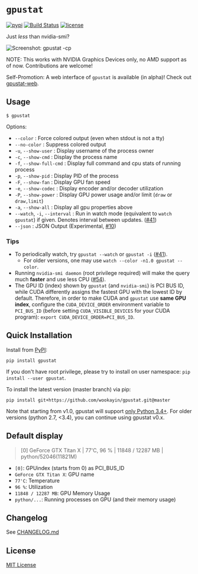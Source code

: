 `gpustat`
=========

[![pypi](https://img.shields.io/pypi/v/gpustat.svg?maxAge=86400)][pypi_gpustat]
[![Build Status](https://travis-ci.org/wookayin/gpustat.svg?branch=master)](https://travis-ci.org/wookayin/gpustat)
[![license](https://img.shields.io/github/license/wookayin/gpustat.svg?maxAge=86400)](LICENSE)

Just *less* than nvidia-smi?

![Screenshot: gpustat -cp](screenshot.png)

NOTE: This works with NVIDIA Graphics Devices only, no AMD support as of now. Contributions are welcome!

Self-Promotion: A web interface of `gpustat` is available (in alpha)! Check out [gpustat-web][gpustat-web].

[gpustat-web]: https://github.com/wookayin/gpustat-web


Usage
-----

`$ gpustat`

Options:

* `--color`            : Force colored output (even when stdout is not a tty)
* `--no-color`         : Suppress colored output
* `-u`, `--show-user`  : Display username of the process owner
* `-c`, `--show-cmd`   : Display the process name
* `-f`, `--show-full-cmd`   : Display full command and cpu stats of running process
* `-p`, `--show-pid`   : Display PID of the process
* `-F`, `--show-fan`   : Display GPU fan speed
* `-e`, `--show-codec` : Display encoder and/or decoder utilization
* `-P`, `--show-power` : Display GPU power usage and/or limit (`draw` or `draw,limit`)
* `-a`, `--show-all`   : Display all gpu properties above
* `--watch`, `-i`, `--interval`   : Run in watch mode (equivalent to `watch gpustat`) if given. Denotes interval between updates. ([#41][gh-issue-41])
* `--json`             : JSON Output (Experimental, [#10][gh-issue-10])

### Tips

- To periodically watch, try `gpustat --watch` or `gpustat -i` ([#41][gh-issue-41]).
    - For older versions, one may use `watch --color -n1.0 gpustat --color`.
- Running `nvidia-smi daemon` (root privilege required) will make the query much **faster** and use less CPU ([#54][gh-issue-54]).
- The GPU ID (index) shown by `gpustat` (and `nvidia-smi`) is PCI BUS ID,
  while CUDA differently assigns the fastest GPU with the lowest ID by default.
  Therefore, in order to make CUDA and `gpustat` use **same GPU index**,
  configure the `CUDA_DEVICE_ORDER` environment variable to `PCI_BUS_ID`
  (before setting `CUDA_VISIBLE_DEVICES` for your CUDA program):
  `export CUDA_DEVICE_ORDER=PCI_BUS_ID`.


Quick Installation
------------------

Install from [PyPI][pypi_gpustat]:

```
pip install gpustat
```

If you don't have root privilege, please try to install on user namespace: `pip install --user gpustat`.

To install the latest version (master branch) via pip:

```
pip install git+https://github.com/wookayin/gpustat.git@master
```

Note that starting from v1.0, gpustat will support [only Python 3.4+][gh-issue-66].
For older versions (python 2.7, <3.4), you can continue using gpustat v0.x.


[pypi_gpustat]: https://pypi.python.org/pypi/gpustat
[gh-issue-10]: https://github.com/wookayin/gpustat/issues/10
[gh-issue-41]: https://github.com/wookayin/gpustat/issues/41
[gh-issue-54]: https://github.com/wookayin/gpustat/issues/54
[gh-issue-66]: https://github.com/wookayin/gpustat/issues/66

Default display
---------------

> [0] GeForce GTX Titan X | 77'C,  96 % | 11848 / 12287 MB | python/52046(11821M)

- `[0]`: GPUindex (starts from 0) as PCI_BUS_ID
- `GeForce GTX Titan X`: GPU name
- `77'C`: Temperature
- `96 %`: Utilization
- `11848 / 12287 MB`: GPU Memory Usage
- `python/...`: Running processes on GPU (and their memory usage)

Changelog
---------

See [CHANGELOG.md](CHANGELOG.md)


License
-------

[MIT License](LICENSE)
